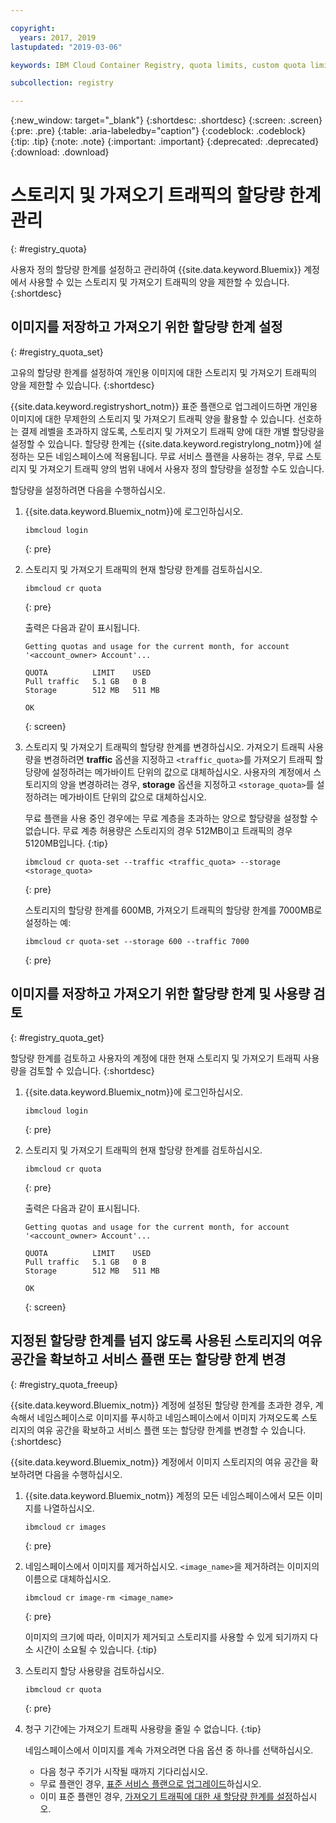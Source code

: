 ```yaml
---

copyright:
  years: 2017, 2019
lastupdated: "2019-03-06"

keywords: IBM Cloud Container Registry, quota limits, custom quota limits, pull traffic, quotas, storage,

subcollection: registry

---
```


{:new_window: target="_blank"}
{:shortdesc: .shortdesc}
{:screen: .screen}
{:pre: .pre}
{:table: .aria-labeledby="caption"}
{:codeblock: .codeblock}
{:tip: .tip}
{:note: .note}
{:important: .important}
{:deprecated: .deprecated}
{:download: .download}

# 스토리지 및 가져오기 트래픽의 할당량 한계 관리
{: #registry_quota}

사용자 정의 할당량 한계를 설정하고 관리하여 {{site.data.keyword.Bluemix}} 계정에서 사용할 수 있는 스토리지 및 가져오기 트래픽의 양을 제한할 수 있습니다.
{:shortdesc}

##  이미지를 저장하고 가져오기 위한 할당량 한계 설정
{: #registry_quota_set}

고유의 할당량 한계를 설정하여 개인용 이미지에 대한 스토리지 및 가져오기 트래픽의 양을 제한할 수 있습니다.
{:shortdesc}

{{site.data.keyword.registryshort_notm}}
표준 플랜으로 업그레이드하면 개인용 이미지에 대한 무제한의 스토리지 및 가져오기 트래픽 양을 활용할 수 있습니다. 선호하는 결제 레벨을 초과하지 않도록, 스토리지 및 가져오기 트래픽 양에 대한 개별 할당량을 설정할 수 있습니다. 할당량 한계는
{{site.data.keyword.registrylong_notm}}에 설정하는 모든 네임스페이스에 적용됩니다. 무료 서비스 플랜을
사용하는 경우, 무료 스토리지 및 가져오기 트래픽 양의 범위 내에서 사용자 정의 할당량을 설정할 수도 있습니다.

할당량을 설정하려면 다음을 수행하십시오.

1. {{site.data.keyword.Bluemix_notm}}에 로그인하십시오.

    ```
    ibmcloud login
    ```
    {: pre}

2. 스토리지 및 가져오기 트래픽의 현재 할당량 한계를 검토하십시오.

    ```
    ibmcloud cr quota
    ```
    {: pre}

    출력은
다음과 같이 표시됩니다.

    ```
    Getting quotas and usage for the current month, for account '<account_owner> Account'...

    QUOTA          LIMIT    USED   
    Pull traffic   5.1 GB   0 B   
    Storage        512 MB   511 MB

    OK
    ```
    {: screen}

3. 스토리지 및 가져오기 트래픽의 할당량 한계를 변경하십시오. 가져오기 트래픽 사용량을 변경하려면 **traffic** 옵션을 지정하고 `<traffic_quota>`를 가져오기 트래픽 할당량에 설정하려는 메가바이트 단위의 값으로 대체하십시오. 사용자의 계정에서 스토리지의 양을 변경하려는 경우, **storage** 옵션을 지정하고 `<storage_quota>`를 설정하려는 메가바이트 단위의 값으로 대체하십시오.

    무료 플랜을 사용 중인 경우에는 무료 계층을 초과하는 양으로 할당량을 설정할 수 없습니다. 무료 계층 허용량은 스토리지의 경우 512MB이고 트래픽의 경우 5120MB입니다.
    {:tip}

    ```
    ibmcloud cr quota-set --traffic <traffic_quota> --storage <storage_quota>
    ```
    {: pre}

    스토리지의 할당량 한계를 600MB, 가져오기 트래픽의 할당량 한계를 7000MB로 설정하는 예:

    ```
    ibmcloud cr quota-set --storage 600 --traffic 7000
    ```
    {: pre}

## 이미지를 저장하고 가져오기 위한 할당량 한계 및 사용량 검토
{: #registry_quota_get}

할당량 한계를 검토하고 사용자의 계정에 대한 현재 스토리지 및 가져오기 트래픽 사용량을 검토할 수 있습니다.
{:shortdesc}

1. {{site.data.keyword.Bluemix_notm}}에 로그인하십시오.

    ```
    ibmcloud login
    ```
    {: pre}

2. 스토리지 및 가져오기 트래픽의 현재 할당량 한계를 검토하십시오.

    ```
    ibmcloud cr quota
    ```
    {: pre}

    출력은
다음과 같이 표시됩니다.

    ```
    Getting quotas and usage for the current month, for account '<account_owner> Account'...

    QUOTA          LIMIT    USED   
    Pull traffic   5.1 GB   0 B   
    Storage        512 MB   511 MB

    OK
    ```
    {: screen}

## 지정된 할당량 한계를 넘지 않도록 사용된 스토리지의 여유 공간을 확보하고 서비스 플랜 또는 할당량 한계 변경
{: #registry_quota_freeup}

{{site.data.keyword.Bluemix_notm}} 계정에 설정된 할당량 한계를 초과한 경우, 계속해서 네임스페이스로 이미지를 푸시하고 네임스페이스에서 이미지 가져오도록 스토리지의 여유 공간을 확보하고 서비스 플랜 또는 할당량 한계를 변경할 수 있습니다.
{:shortdesc}

{{site.data.keyword.Bluemix_notm}} 계정에서 이미지 스토리지의 여유 공간을 확보하려면 다음을 수행하십시오.

1. {{site.data.keyword.Bluemix_notm}} 계정의 모든 네임스페이스에서 모든 이미지를 나열하십시오.

    ```
    ibmcloud cr images
    ```
    {: pre}

2. 네임스페이스에서 이미지를 제거하십시오. `<image_name>`을 제거하려는 이미지의 이름으로 대체하십시오.

    ```
    ibmcloud cr image-rm <image_name>
    ```
    {: pre}

    이미지의 크기에 따라, 이미지가 제거되고 스토리지를 사용할 수 있게 되기까지 다소 시간이 소요될 수 있습니다.
    {:tip}

3. 스토리지 할당 사용량을 검토하십시오.

    ```
    ibmcloud cr quota
    ```
    {: pre}

4. 청구 기간에는 가져오기 트래픽 사용량을 줄일 수 없습니다.
   {:tip}

    네임스페이스에서 이미지를 계속 가져오려면 다음 옵션 중 하나를 선택하십시오.

    - 다음 청구 주기가 시작될 때까지 기다리십시오.
    - 무료 플랜인 경우, [표준 서비스 플랜으로 업그레이드](/docs/services/Registry?topic=registry-registry_overview#registry_plan_upgrade)하십시오.
    - 이미 표준 플랜인 경우, [가져오기 트래픽에 대한 새 할당량 한계를 설정](#registry_quota_set)하십시오.

